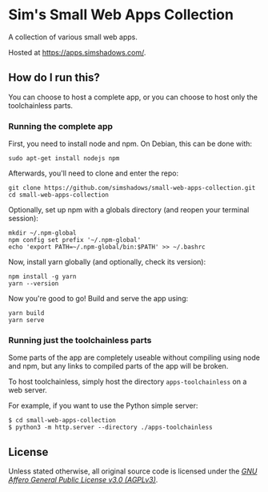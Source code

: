 # Sim's Small Web Apps Collection

A collection of various small web apps.

Hosted at <https://apps.simshadows.com/>.

## How do I run this?

You can choose to host a complete app, or you can choose to host only the toolchainless parts.

### Running the complete app

First, you need to install node and npm. On Debian, this can be done with:
```
sudo apt-get install nodejs npm
```

Afterwards, you'll need to clone and enter the repo:
```
git clone https://github.com/simshadows/small-web-apps-collection.git
cd small-web-apps-collection
```

Optionally, set up npm with a globals directory (and reopen your terminal session):
```
mkdir ~/.npm-global
npm config set prefix '~/.npm-global'
echo 'export PATH=~/.npm-global/bin:$PATH' >> ~/.bashrc
```

Now, install yarn globally (and optionally, check its version):
```
npm install -g yarn
yarn --version
```

Now you're good to go! Build and serve the app using:
```
yarn build
yarn serve
```

### Running just the toolchainless parts

Some parts of the app are completely useable without compiling using node and npm, but any links to compiled parts of the app will be broken.

To host toolchainless, simply host the directory `apps-toolchainless` on a web server.

For example, if you want to use the Python simple server:

```
$ cd small-web-apps-collection
$ python3 -m http.server --directory ./apps-toolchainless
```

## License

Unless stated otherwise, all original source code is licensed under the [*GNU Affero General Public License v3.0 (AGPLv3)*](https://www.gnu.org/licenses/agpl-3.0.en.html).

